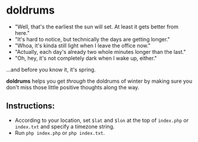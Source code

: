 # doldrums

* "Well, that's the earliest the sun will set.  At least it gets better from here."
* "It's hard to notice, but technically the days are getting longer."
* "Whoa, it's kinda still light when I leave the office now."
* "Actually, each day's already two whole minutes longer than the last."
* "Oh, hey, it's not completely dark when I wake up, either."

...and before you know it, it's spring.

**doldrums** helps you get _through_ the doldrums of winter by making sure you don't miss those little positive thoughts along the way.

## Instructions:

* According to your location, set `$lat` and `$lon` at the top of `index.php` or `index.txt` and specify a timezone string.
* Run `php index.php` or `php index.txt`.
